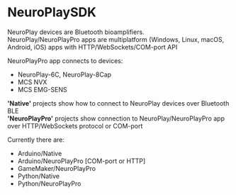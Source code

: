 # NeuroPlaySDK

NeuroPlay devices are Bluetooth bioamplifiers.  
NeuroPlay/NeuroPlayPro apps are multiplatform (Windows, Linux, macOS, Android, iOS) apps with HTTP/WebSockets/COM-port API

NeuroPlayPro app connects to devices:
- NeuroPlay-6C, NeuroPlay-8Cap
- MCS NVX
- MCS EMG-SENS

**'Native'** projects show how to connect to NeuroPlay devices over Bluetooth BLE  
**'NeuroPlayPro'** projects show connection to NeuroPlay/NeuroPlayPro app over HTTP/WebSockets protocol or COM-port

Currently there are:
- Arduino/Native 
- Arduino/NeuroPlayPro [COM-port or HTTP]
- GameMaker/NeuroPlayPro
- Python/Native
- Python/NeuroPlayPro


